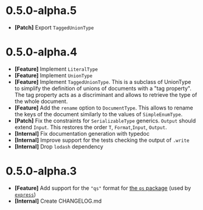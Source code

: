 # 0.5.0-alpha.5

- **[Patch]** Export `TaggedUnionType`

# 0.5.0-alpha.4

- **[Feature]** Implement `LiteralType`
- **[Feature]** Implement `UnionType`
- **[Feature]** Implement `TaggedUnionType`. This is a subclass of UnionType to simplify
  the definition of unions of documents with a "tag property". The tag property acts as
  a discriminant and allows to retrieve the type of the whole document.
- **[Feature]** Add the `rename` option to `DocumentType`. This allows to rename
  the keys of the document similarly to the values of `SimpleEnumType`.
- **[Patch]** Fix the constraints for `SerializableType` generics.
  `Output` should extend `Input`. This restores the order `T`, `Format`,`Input`, `Output`.
- **[Internal]** Fix documentation generation with typedoc
- **[Internal]** Improve support for the tests checking the output of `.write`
- **[Internal]** Drop `lodash` dependency

# 0.5.0-alpha.3

- **[Feature]** Add support for the `"qs"` format for [the `qs` package][npm-qs] (used by [`express`][npm-express])
- **[Internal]** Create CHANGELOG.md

[npm-express]:https://www.npmjs.com/package/expess
[npm-qs]:https://www.npmjs.com/package/qs
